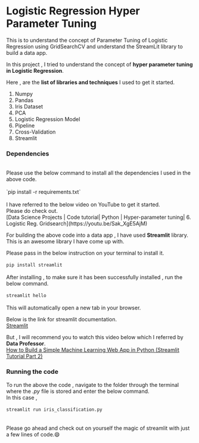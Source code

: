 # Logistic Regression Hyper Parameter Tuning
This is to understand the concept of Parameter Tuning of Logistic Regression using GridSearchCV and understand the StreamLit library to build a data app.

In this project , I tried to understand the concept of **hyper parameter tuning in Logistic Regression**.</br>

Here , are the **list of libraries and techniques** I used to get it started.

1. Numpy 
2. Pandas
3. Iris Dataset
4. PCA 
5. Logistic Regression Model 
6. Pipeline
7. Cross-Validation 
8. Streamlit 

### Dependencies 
<br/>
Please use the below command to install all the dependencies I used in the above code.
<br/>
<br/>
`pip install -r requirements.txt`
<br/>
<br/>
I have referred to the below video on YouTube to get it started.<br/>
Please do check out.<br/>
[Data Science Projects | Code tutorial| Python | Hyper-parameter tuning| 6. Logistic Reg. Gridsearch](https://youtu.be/Sak_XgE5AjM)

For building the above code into a data app , I have used **Streamlit** library.<br/>
This is an awesome library I have come up with.<br/>

Please pass in the below instruction on your terminal to install it.<br/>
<br/>
`pip install streamlit`
<br/>
<br/>
After installing , to make sure it has been successfully installed , run the below command.<br/>
<br/>
`streamlit hello`
<br/>
<br/>
This will automatically open a new tab in your browser.<br/>

Below is the link for streamlit documentation.<br/>
[Streamlit](https://www.streamlit.io/)
<br/>

But , I will recommend you to watch this video below which I referred by **Data Professor**.<br/>
[How to Build a Simple Machine Learning Web App in Python (Streamlit Tutorial Part 2)](https://youtu.be/8M20LyCZDOY)


### Running the code 
To run the above the code , navigate to the folder through the terminal where the *.py* file is stored and enter the below command.<br/>
In this case ,<br/>
<br/>
`streamlit run iris_classification.py`
<br/>
<br/>
<br/>
Please go ahead and check out on yourself the magic of streamlit with just a few lines of code.:smile:



